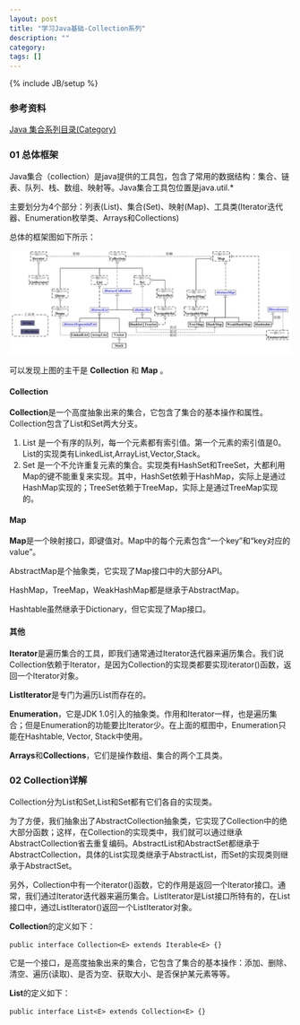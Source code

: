 ```yaml
---
layout: post
title: "学习Java基础-Collection系列"
description: ""
category: 
tags: []
---
```

{% include JB/setup %}

### 参考资料

[Java 集合系列目录(Category)](http://www.cnblogs.com/skywang12345/p/3323085.html)

### 01 总体框架

Java集合（collection）是java提供的工具包，包含了常用的数据结构：集合、链表、队列、栈、数组、映射等。Java集合工具包位置是java.util.*

主要划分为4个部分：列表(List)、集合(Set)、映射(Map)、工具类(Iterator迭代器、Enumeration枚举类、Arrays和Collections)

总体的框架图如下所示：

![Collection总体框架图](/Resources/pics/java-collection.jpg)

可以发现上图的主干是 **Collection** 和 **Map** 。

#### Collection

**Collection**是一个高度抽象出来的集合，它包含了集合的基本操作和属性。Collection包含了List和Set两大分支。

1. List 是一个有序的队列，每一个元素都有索引值。第一个元素的索引值是0。List的实现类有LinkedList,ArrayList,Vector,Stack。
2. Set 是一个不允许重复元素的集合。实现类有HashSet和TreeSet，大都利用Map的键不能重复来实现。其中，HashSet依赖于HashMap，实际上是通过HashMap实现的；TreeSet依赖于TreeMap，实际上是通过TreeMap实现的。


#### Map

**Map**是一个映射接口，即键值对。Map中的每个元素包含“一个key”和“key对应的value”。

AbstractMap是个抽象类，它实现了Map接口中的大部分API。

HashMap，TreeMap，WeakHashMap都是继承于AbstractMap。

Hashtable虽然继承于Dictionary，但它实现了Map接口。

#### 其他

**Iterator**是遍历集合的工具，即我们通常通过Iterator迭代器来遍历集合。我们说Collection依赖于Iterator，是因为Collection的实现类都要实现iterator()函数，返回一个Iterator对象。

**ListIterator**是专门为遍历List而存在的。

**Enumeration**，它是JDK 1.0引入的抽象类。作用和Iterator一样，也是遍历集合；但是Enumeration的功能要比Iterator少。在上面的框图中，Enumeration只能在Hashtable, Vector, Stack中使用。

**Arrays**和**Collections**，它们是操作数组、集合的两个工具类。

### 02 Collection详解

Collection分为List和Set,List和Set都有它们各自的实现类。

为了方便，我们抽象出了AbstractCollection抽象类，它实现了Collection中的绝大部分函数；这样，在Collection的实现类中，我们就可以通过继承AbstractCollection省去重复编码。AbstractList和AbstractSet都继承于AbstractCollection，具体的List实现类继承于AbstractList，而Set的实现类则继承于AbstractSet。

另外，Collection中有一个iterator()函数，它的作用是返回一个Iterator接口。通常，我们通过Iterator迭代器来遍历集合。ListIterator是List接口所特有的，在List接口中，通过ListIterator()返回一个ListIterator对象。

**Collection**的定义如下：

`public interface Collection<E> extends Iterable<E> {}`

它是一个接口，是高度抽象出来的集合，它包含了集合的基本操作：添加、删除、清空、遍历(读取)、是否为空、获取大小、是否保护某元素等等。

**List**的定义如下：

`public interface List<E> extends Collection<E> {}`









